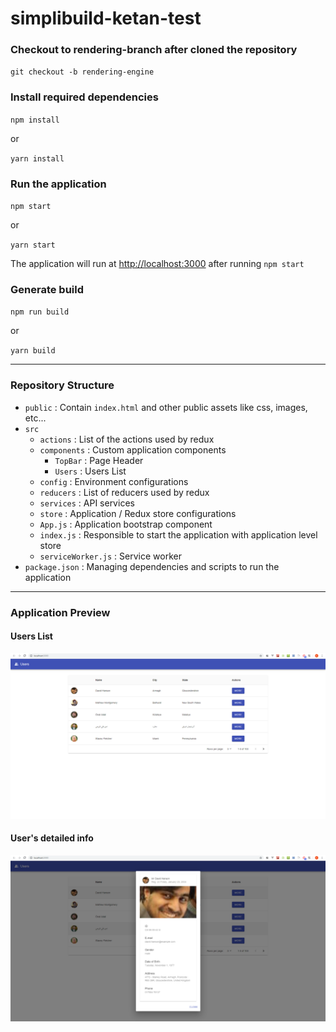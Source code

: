 # simplibuild-ketan-test

### Checkout to rendering-branch after cloned the repository
`git checkout -b rendering-engine`

### Install required dependencies
`npm install`

or

`yarn install`

### Run the application
`npm start`

or 

`yarn start`

The application will run at [http://localhost:3000](http://localhost:3000) after running `npm start`

### Generate build

`npm run build`

or

`yarn build`

-------

### Repository Structure

- `public` : Contain `index.html` and other public assets like css, images, etc...
- `src`
  - `actions` : List of the actions used by redux
  - `components` : Custom application components  
    - `TopBar` : Page Header
    - `Users` : Users List
  - `config` : Environment configurations
  - `reducers` : List of reducers used by redux
  - `services` : API services
  - `store` : Application / Redux store configurations
  - `App.js` : Application bootstrap component
  - `index.js` : Responsible to start the application with application level store
  - `serviceWorker.js` : Service worker
- `package.json` : Managing dependencies and scripts to run the application

-------

### Application Preview

#### Users List
![Application Snapshot](app-preview-1.png)

#### User's detailed info
![Application Snapshot](app-preview-2.png)
